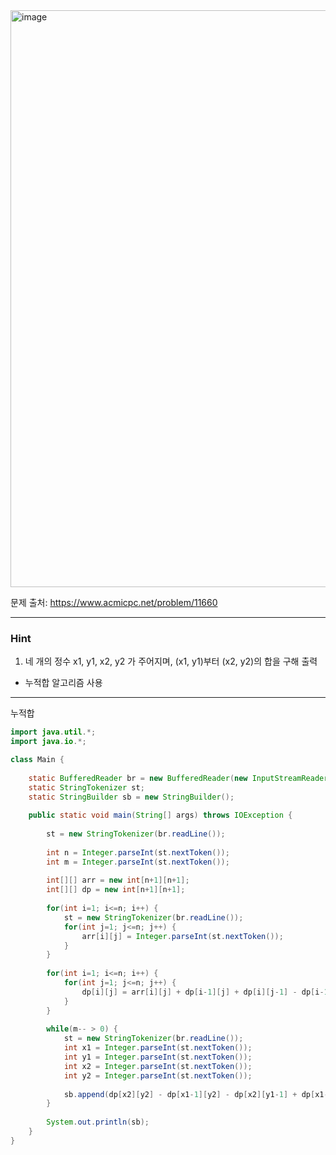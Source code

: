 <img width="944" height="923" alt="image" src="https://github.com/user-attachments/assets/501df0cb-6b1f-4fd2-a2b3-232bc7072851" />

문제 출처: https://www.acmicpc.net/problem/11660

---

### Hint

1. 네 개의 정수 x1, y1, x2, y2 가 주어지며, (x1, y1)부터 (x2, y2)의 합을 구해 출력
- 누적합 알고리즘 사용

---

누적합

```java
import java.util.*;
import java.io.*;

class Main {
    
    static BufferedReader br = new BufferedReader(new InputStreamReader(System.in));
    static StringTokenizer st;
    static StringBuilder sb = new StringBuilder();
    
    public static void main(String[] args) throws IOException {
        
        st = new StringTokenizer(br.readLine());
        
        int n = Integer.parseInt(st.nextToken());
        int m = Integer.parseInt(st.nextToken());
        
        int[][] arr = new int[n+1][n+1];
        int[][] dp = new int[n+1][n+1];
        
        for(int i=1; i<=n; i++) {
            st = new StringTokenizer(br.readLine());
            for(int j=1; j<=n; j++) {
                arr[i][j] = Integer.parseInt(st.nextToken());
            }
        }
        
        for(int i=1; i<=n; i++) {
            for(int j=1; j<=n; j++) {
                dp[i][j] = arr[i][j] + dp[i-1][j] + dp[i][j-1] - dp[i-1][j-1]; // 핵심
            }
        }
        
        while(m-- > 0) {
            st = new StringTokenizer(br.readLine());
            int x1 = Integer.parseInt(st.nextToken());
            int y1 = Integer.parseInt(st.nextToken());
            int x2 = Integer.parseInt(st.nextToken());
            int y2 = Integer.parseInt(st.nextToken());
            
            sb.append(dp[x2][y2] - dp[x1-1][y2] - dp[x2][y1-1] + dp[x1-1][y1-1]).append('\n'); // 핵심
        }
        
        System.out.println(sb);
    }
}


```